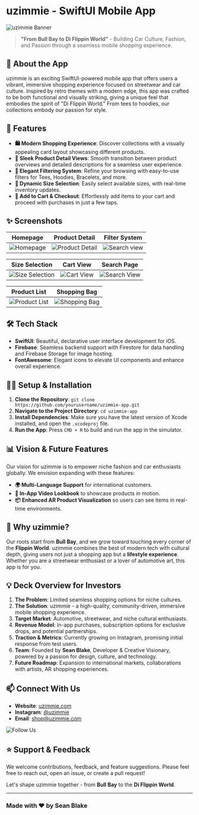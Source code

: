 # uzimmie - SwiftUI Mobile App

![uzimmie Banner](./path/to/banner-image.jpeg)

> **"From Bull Bay to Di Flippin World"** - Building Car Culture, Fashion, and Passion through a seamless mobile shopping experience.

## 📱 **About the App**
uzimmie is an exciting SwiftUI-powered mobile app that offers users a vibrant, immersive shopping experience focused on streetwear and car culture. Inspired by retro themes with a modern edge, this app was crafted to be both functional and visually striking, giving a unique feel that embodies the spirit of "Di Flippin World." From tees to hoodies, our collections embody our passion for style.

## 🚀 **Features**

- **🛍️ Modern Shopping Experience**: Discover collections with a visually appealing card layout showcasing different products.
- **💎 Sleek Product Detail Views**: Smooth transition between product overviews and detailed descriptions for a seamless user experience.
- **🎨 Elegant Filtering System**: Refine your browsing with easy-to-use filters for Tees, Hoodies, Bracelets, and more.
- **📏 Dynamic Size Selection**: Easily select available sizes, with real-time inventory updates.
- **🛒 Add to Cart & Checkout**: Effortlessly add items to your cart and proceed with purchases in just a few taps.

## ✨ **Screenshots**

| **Homepage** | **Product Detail** | **Filter System** |
|--------------|--------------------|-------------------|
| ![Homepage](https://ucleus.co/github/uzimmie/main.png) | ![Product Detail](https://ucleus.co/github/uzimmie/detail-1.png) | ![Search view](https://ucleus.co/github/uzimmie/detail-5.png) |

| **Size Selection** | **Cart View** | **Search Page** |
|--------------------|---------------|-----------------|
| ![Size Selection](https://ucleus.co/github/uzimmie/detail-3.png) | ![Cart View](https://ucleus.co/github/uzimmie/bag-1.png) | ![Search View](https://ucleus.co/github/uzimmie/search.png) |

| **Product List** | **Shopping Bag** |
|------------------|------------------|
| ![Product List](https://ucleus.co/github/uzimmie/search.png) | ![Shopping Bag](https://ucleus.co/github/uzimmie/bag-2.png) |

## 🛠️ **Tech Stack**

- **SwiftUI**: Beautiful, declarative user interface development for iOS.
- **Firebase**: Seamless backend support with Firestore for data handling and Firebase Storage for image hosting.
- **FontAwesome**: Elegant icons to elevate UI components and enhance overall experience.

## 🧑‍💻 **Setup & Installation**
1. **Clone the Repository**: `git clone https://github.com/yourusername/uzimmie-app.git`
2. **Navigate to the Project Directory**: `cd uzimmie-app`
3. **Install Dependencies**: Make sure you have the latest version of Xcode installed, and open the `.xcodeproj` file.
4. **Run the App**: Press `CMD + R` to build and run the app in the simulator.

## 📊 **Vision & Future Features**

Our vision for uzimmie is to empower niche fashion and car enthusiasts globally. We envision expanding with these features:
- **🌍 Multi-Language Support** for international customers.
- **🎥 In-App Video Lookbook** to showcase products in motion.
- **📦 Enhanced AR Product Visualization** so users can see items in real-time environments.

## 🌟 **Why uzimmie?**

Our roots start from **Bull Bay**, and we grow toward touching every corner of the **Flippin World**. uzimmie combines the best of modern tech with cultural depth, giving users not just a shopping app but a **lifestyle experience**. Whether you are a streetwear enthusiast or a lover of automotive art, this app is for you.

## 💡 **Deck Overview for Investors**

1. **The Problem**: Limited seamless shopping options for niche cultures.
2. **The Solution**: uzimmie - a high-quality, community-driven, immersive mobile shopping experience.
3. **Target Market**: Automotive, streetwear, and niche cultural enthusiasts.
4. **Revenue Model**: In-app purchases, subscription options for exclusive drops, and potential partnerships.
5. **Traction & Metrics**: Currently growing on Instagram, promising initial response from test users.
6. **Team**: Founded by **Sean Blake**, Developer & Creative Visionary, powered by a passion for design, culture, and technology.
7. **Future Roadmap**: Expansion to international markets, collaborations with artists, AR shopping experiences.

## 📫 **Connect With Us**
- **Website**: [uzimmie.com](https://uzimmie.com)
- **Instagram**: [@uzimmie](https://instagram.com/uzimmie)
- **Email**: [shop@uzimmie.com](mailto:shop@uzimmie.com)

![Follow Us](https://img.shields.io/badge/Follow_Us-on_Instagram-%23E1306C.svg?logo=instagram&style=for-the-badge)

## ⭐ **Support & Feedback**
We welcome contributions, feedback, and feature suggestions. Please feel free to reach out, open an issue, or create a pull request!

Let's shape uzimmie together - from **Bull Bay** to the **Di Flippin World**.

---

### **Made with ❤️ by Sean Blake**

